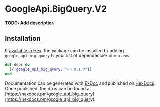# GoogleApi.BigQuery.V2

**TODO: Add description**

## Installation

If [available in Hex](https://hex.pm/docs/publish), the package can be installed
by adding `google_api_big_query` to your list of dependencies in `mix.exs`:

```elixir
def deps do
  [{:google_api_big_query, "~> 0.1.0"}]
end
```

Documentation can be generated with [ExDoc](https://github.com/elixir-lang/ex_doc)
and published on [HexDocs](https://hexdocs.pm). Once published, the docs can
be found at [https://hexdocs.pm/google_api_big_query](https://hexdocs.pm/google_api_big_query).
